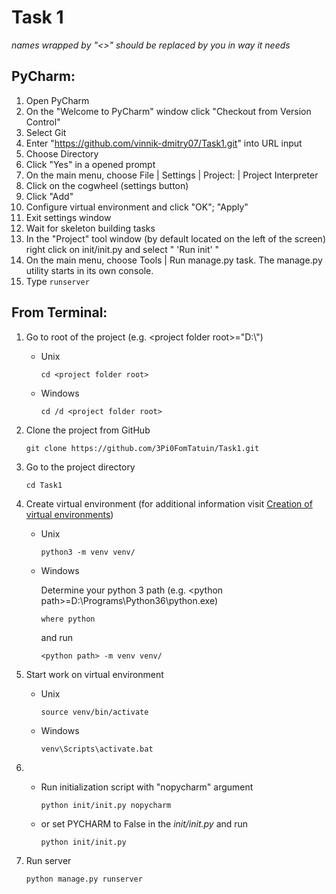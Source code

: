# Task 1
_names wrapped by "<>" should be replaced by you in way it needs_
## PyCharm:

1. Open PyCharm
2. On the "Welcome to PyCharm" window click "Checkout from Version Control"
3. Select Git
4. Enter "https://github.com/vinnik-dmitry07/Task1.git" into URL input
5. Choose Directory
6. Click "Yes" in a opened prompt
7. On the main menu, choose File | Settings | Project: <project name> | Project Interpreter
8. Click on the cogwheel (settings button)
9. Click "Add"
10. Configure virtual environment and click "OK"; "Apply"
11. Exit settings window
12. Wait for skeleton building tasks
13. In the "Project" tool window (by default located on the left of the screen) right click on init/init.py and select " 'Run init' "
14. On the main menu, choose Tools | Run manage.py task. The manage.py utility starts in its own console.
15. Type `runserver`
	
## From Terminal:

1. Go to root of the project (e.g. \<project folder root>="D:\\") 
	* Unix
	
		`cd <project folder root>`
	* Windows
	
		`cd /d <project folder root>`

2. Clone the project from GitHub

	`git clone https://github.com/3Pi0FomTatuin/Task1.git`

3. Go to the project directory

	`cd Task1`
		
4. Create virtual environment
	(for additional information visit [Creation of virtual environments](https://docs.python.org/3/library/venv.html)) 
	* Unix
		
		`python3 -m venv venv/`
	* Windows
	
		Determine your python 3 path (e.g. \<python path>=D:\\Programs\\Python36\\python.exe)
		
		`where python`
		
		and run
		
		`<python path> -m venv venv/`
		
5. Start work on virtual environment
	* Unix
		
		`source venv/bin/activate`
	* Windows

		`venv\Scripts\activate.bat`
	
6. * Run initialization script with "nopycharm" argument
		
		`python init/init.py nopycharm`
	* or set PYCHARM to False in the _init/init.py_ and run
		
		`python init/init.py`
		
7. Run server
	
	`python manage.py runserver`
